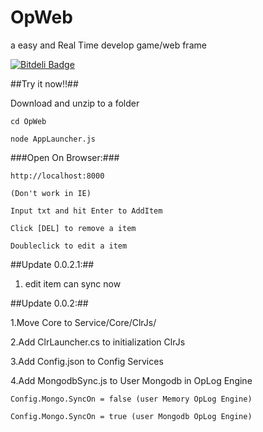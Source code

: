 OpWeb
=====
a easy and Real Time develop game/web frame

[![Bitdeli Badge](https://d2weczhvl823v0.cloudfront.net/icesun963/opweb/trend.png)](https://bitdeli.com/free "Bitdeli Badge")

##Try it now!!##

Download and unzip to a folder

	cd OpWeb

	node AppLauncher.js

###Open On Browser:###

	http://localhost:8000

	(Don't work in IE)

	Input txt and hit Enter to AddItem

	Click [DEL] to remove a item

	Doubleclick to edit a item

##Update 0.0.2.1:## 
1. edit item can sync now

##Update 0.0.2:##

1.Move Core to Service/Core/ClrJs/

2.Add ClrLauncher.cs to initialization ClrJs

3.Add Config.json to Config Services

4.Add MongodbSync.js to User Mongodb in OpLog Engine



	Config.Mongo.SyncOn = false (user Memory OpLog Engine)

	Config.Mongo.SyncOn = true (user Mongodb OpLog Engine)


